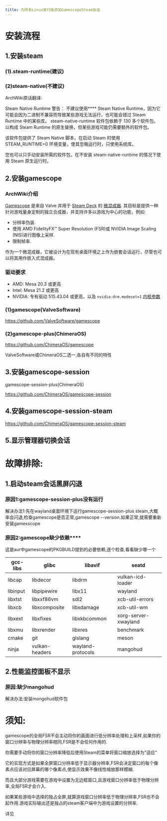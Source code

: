```yaml
---
title: 为所有Linux发行版添加GamescopeSteam会话
---
```


# 安装流程

## 1.安装steam

### (1).steam-runtime(建议)

### (2)steam-native(不建议)

ArchWiki原话翻译:

Steam Native Runtime
警告： 不建议使用**** Steam Native Runtime，因为它可能会因为二进制不兼容而导致某些游戏无法运行，也可能会错过 Steam Runtime 中的某些库。
steam-native-runtime 软件包依赖于 130 多个软件包，以构成 Steam Runtime 的原生替换，但某些游戏可能仍需要额外的软件包。

该软件包提供了 Steam Native 脚本，在启动 Steam 时使用 STEAM_RUNTIME=0 环境变量，使其忽略运行时，只使用系统库。

您也可以只手动安装所需的软件包，在不安装 steam-native-runtime 的情况下使用 Steam 原生运行时。

## 2.安装gamescope

### ArchWiki介绍

[Gamescope](https://github.com/ValveSoftware/gamescope) 是来自 Valve 并用于 [Steam Deck](https://wiki.archlinuxcn.org/wzh/index.php?title=Steam_Deck&action=edit&redlink=1 "Steam Deck（页面不存在）") 的 [微混成器](https://wiki.archlinuxcn.org/wiki/Wayland#Compositors "Wayland"). 其目标是提供一种针对游戏量身定制的独立合成器，并支持许多以游戏为中心的功能，例如:

* 分辨率伪装.
* 使用 AMD FidelityFX™ Super Resolution (FSR)或 NVIDIA Image Scaling (NIS)进行图像上采样.
* 限制帧率.

作为一个微混成器，它被设计为在现有桌面环境之上作为嵌套会话运行，尽管也可以将其用作嵌入式混成器。

### 驱动要求

* AMD: Mesa 20.3 或更高
* Intel: Mesa 21.2 或更高
* NVIDIA: 专有驱动 515.43.04 或更高，以及 `nvidia-drm.modeset=1` [内核参数](https://wiki.archlinuxcn.org/wiki/Kernel_parameter "Kernel parameter")

### (1)gamescope(ValveSoftware)

https://github.com/ValveSoftware/gamescope

### (2)gamescope-plus(ChimeraOS)

https://github.com/ChimeraOS/gamescope

ValveSoftware或ChimeraOS二选一,各自有不同的特性

## 3.安装gamescope-session

gamescope-session-plus(ChimeraOS)

https://github.com/ChimeraOS/gamescope-session

## 4.安装gamescope-session-steam

https://github.com/ChimeraOS/gamescope-session-steam

## 5.显示管理器切换会话

# 故障排除:

## 1.启动steam会话黑屏闪退

### 原因1:gamescope-session-plus没有运行

解决办法1:先在wayland桌面环境下运行gamescope-session-plus steam,大概率会闪退,检查gamescope是否正常,gamescope --version.如果正常,就需要重新安装gamesscope

### **原因2:gamescope缺少依赖******

这是aur中gamescope的PKGBUILD提到的必要依赖,逐个检查,看看缺少哪一个


| gcc-libs | glibc          | libavif           | seatd                |
| -------- | -------------- | ----------------- | -------------------- |
| libcap   | libdecor       | libdrm            | vulkan-icd-loader    |
| libinput | libpipewire    | libx11            | wayland              |
| libxtst  | libxxf86vm     | sdl2              | xcb-util-errors      |
| libxcb   | libxcomposite  | libxdamage        | xcb-util-wm          |
| libxext  | libxfixes      | libxkbcommon      | xorg-server-xwayland |
| libxmu   | libxrender     | libxres           | benchmark            |
| cmake    | git            | glslang           | meson                |
| ninja    | vulkan-headers | wayland-protocols | mangohud             |

## 2.性能监控面板不显示

### 原因:缺少mangohud

解决办法:安装mongohud软件包

# 须知:

gamescope的全局FSR不会主动将你的画面进行低分辨率处理和上采样,如果你的窗口分辨率与物理分辨率相同,FSR是不会任何作用的.

你需要手动将你的窗口分辨率降低后使用Steam的菜单将窗口缩放选择为"适应"

它的实现方式是如果全屏窗口分辨率低于显示器分辨率,FSR会决定窗口的每个像素点应该对应屏幕的哪个像素点,使显示效果不像线性缩放那样模糊.

而且大部分游戏需要在游戏中设置为无边框窗口,且游戏窗口分辨率低于物理分辨率,全局FSR才会介入.

如果某些游戏中选择的独占全屏,就算游戏窗口分辨率低于物理分辨率,FSR也不会起作用.游戏实际输出还是独占的steam客户端中为游戏设置的分辨率.

详见
